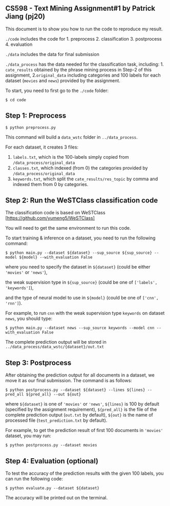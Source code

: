 ## CS598 - Text Mining Assignment#1 by Patrick Jiang (pj20)

This document is to show you how to run the code to reproduce my result.

```./code``` includes the code for 1. preprocess 2. classification 3. postprocess 4. evaluation

```./data``` includes the data for final submission

```./data_process``` has the data needed for the classification task, including: 1. ```cate_results``` obtained 
by the phrase mining process in Step-2 of this assignment, 2.```original_data``` including categories and 100 
labels for each dataset (```movies``` and ```news```) provided by the assignment.

To start, you need to first go to the ```./code``` folder:

```
$ cd code
```

## Step 1: Preprocess
```
$ python preprocess.py
```

This command will build a ```data_wstc``` folder in ```../data_process```. 

For each dataset, it creates 3 files: 
1. ```labels.txt```, which is the 100-labels simply copied from ```/data_process/original_data```
2. ```classes.txt```, which indexed (from 0) the categories provided by ```/data_process/original_data```
3. ```keywords.txt```, which split the ```cate_results/res_topic``` by comma and indexed them from 0 by categories.


## Step 2: Run the WeSTClass classification code
The classification code is based on WeSTClass [https://github.com/yumeng5/WeSTClass] 

You will need to get the same environment to run this code.

To start training & inference on a dataset, you need to run the following command:

```
$ python main.py --dataset ${dataset} --sup_source ${sup_source} --model ${model} --with_evaluation False
```

where you need to specify the dataset in ```${dataset}``` (could be either ```'movies'``` or ```'news'```), 

the weak supervision type in ```${sup_source}``` (could be one of ```['labels', 'keywords']```), 

and the type of neural model to use in ```${model}``` (could be one of ```['cnn', 'rnn']```).


For example, to run ```cnn``` with the weak supervision type ```keywords``` on dataset ```news```, you should type:

```
$ python main.py --dataset news --sup_source keywords --model cnn --with_evaluation False
```

The complete prediction output will be stored in ```../data_process/data_wstc/{dataset}/out.txt```


## Step 3: Postprocess
After obtaining the prediction output for all documents in a dataset, we move it as our final submission.
The command is as follows:

```
$ python postprocess.py --dataset ${dataset} --lines ${lines} --pred_all ${pred_all} --out ${out}
```

where ```${dataset}``` is one of ```'movies'``` or ```'news'```, ```${lines}``` is 100 by default 
(specified by the assignment requirement), ```${pred_all}``` is the file of the complete prediction output 
(```out.txt``` by default), ```${out}``` is the name of processed file (```test_prediction.txt``` by default).

For example, to get the prediction result of first 100 documents in ```'movies'``` dataset, you may run:

```
$ python postprocess.py --dataset movies
```


## Step 4: Evaluation (optional)

To test the accuracy of the prediction results with the given 100 labels, you can run the following code:

```
$ python evaluate.py --dataset ${dataset}
```

The accuracy will be printed out on the terminal.